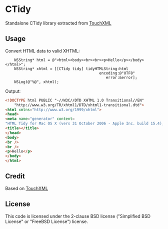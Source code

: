 # CTidy

Standalone CTidy library extracted from [TouchXML](https://github.com/TouchCode/TouchXML)

## Usage

Convert HTML data to valid XHTML:

````
    NSString* html = @"<html><body><br><br><p>Hello</p></body></html>";
    NSString* xhtml = [[CTidy tidy] tidyHTMLString:html
                                          encoding:@"UTF8"
                                             error:&error];
    NSLog(@"%@", xhtml);
````

Output:

````html
<!DOCTYPE html PUBLIC "-//W3C//DTD XHTML 1.0 Transitional//EN"
    "http://www.w3.org/TR/xhtml1/DTD/xhtml1-transitional.dtd">
<html xmlns="http://www.w3.org/1999/xhtml">
<head>
<meta name="generator" content=
"HTML Tidy for Mac OS X (vers 31 October 2006 - Apple Inc. build 15.4), see www.w3.org" />
<title></title>
</head>
<body>
<br />
<br />
<p>Hello</p>
</body>
</html>
````

## Credit

Based on [TouchXML](https://github.com/TouchCode/TouchXML)

## License

This code is licensed under the 2-clause BSD license ("Simplified BSD License" or "FreeBSD License") license. 

